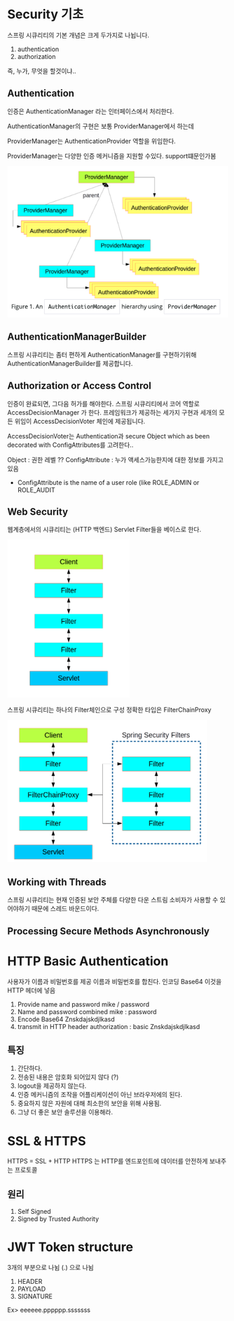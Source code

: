 # Security 기초

스프링 시큐리티의 기본 개념은 크게 두가지로 나뉩니다.

1. authentication
2. authorization

즉, 누가, 무엇을 할것이냐..

## Authentication

인증은 AuthenticationManager 라는 인터페이스에서 처리한다.

AuthenticationManager의 구현은 보통 ProviderManager에서 하는데

ProviderManager는 AuthenticationProvider 역할을 위임한다.

ProviderManager는 다양한 인증 메커니즘을 지원할 수있다. support떄문인가봄

![](../../../../resources/_gen/images/2020-03-24-13-40-42.png)

## AuthenticationManagerBuilder

스프링 시큐리티는 좀터 편하게 AuthenticationManager를 구현하기위해 AuthenticationManagerBuilder를 제공합니다.

## Authorization or Access Control

인증이 완료되면, 그다음 허가를 해야한다.
스프링 시큐리티에서 코어 역할로 AccessDecisionManager 가 한다.
프레임워크가 제공하는 세가지 구현과 세개의 모든 위임이 AccessDecisionVoter 체인에 제공됩니다.

AccessDecisionVoter는 Authentication과 secure Object which as been decorated with ConfigAttributes를 고려한다..

Object : 권한 레벨 ??
ConfigAttribute : 누가 액세스가능한지에 대한 정보를 가지고있음

- ConfigAttribute is the name of a user role (like ROLE_ADMIN or ROLE_AUDIT

## Web Security

웹계층에서의 시큐리티는 (HTTP 백엔드) Servlet Filter들을 베이스로 한다.

![](../../../../resources/_gen/images/2020-03-24-14-06-59.png)

스프링 시큐리티는 하나의 Filter체인으로 구성
정확한 타입은 FilterChainProxy

![](../../../../resources/_gen/images/2020-03-24-14-12-10.png)

## Working with Threads

스프링 시큐리티는 현재 인증된 보안 주체를 다양한 다운 스트림 소비자가 사용할 수 있어야하기 때문에 스레드 바운드이다.

## Processing Secure Methods Asynchronously

# HTTP Basic Authentication

사용자가 이름과 비밀번호를 제공
이름과 비밀번호를 합친다.
인코딩 Base64
이것을 HTTP 헤더에 넣음

1.  Provide name and password
    mike / password
2.  Name and password combined
    mike : password
3.  Encode Base64
    Znskdajskdjlkasd
4.  transmit in HTTP header
    authorization : basic Znskdajskdjlkasd
## 특징
 1. 간단하다.
 2. 전송된 내용은 암호화 되어있지 않다 (?)
 3. logout을 제공하지 않는다.
 4. 인증 메커니즘의 조작을 어플리케이션이 아닌 브라우저에의 된다.
 5. 중요하지 않은 자원에 대해 최소한의 보안을 위해 사용됨.
 6. 그냥 더 좋은 보안 솔루션을 이용해라.

# SSL & HTTPS
 HTTPS = SSL + HTTP
 HTTPS 는 HTTP를 엔드포인트에 데이터를 안전하게 보내주는 프로토콜

 ## 원리
1. Self Signed 
2. Signed by Trusted Authority




# JWT Token structure

3개의 부분으로 나뉨 (.) 으로 나뉨

1. HEADER
2. PAYLOAD
3. SIGNATURE

Ex> eeeeee.pppppp.sssssss
